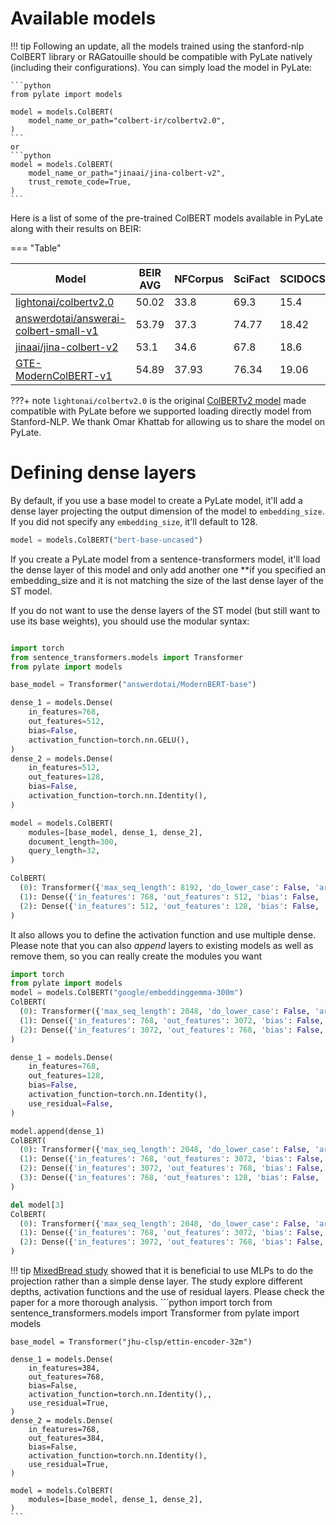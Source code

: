 # Available models

!!! tip
    Following an update, all the models trained using the stanford-nlp ColBERT library or RAGatouille should be compatible with PyLate natively (including their configurations).
    You can simply load the model in PyLate:

    ```python
    from pylate import models

    model = models.ColBERT(
        model_name_or_path="colbert-ir/colbertv2.0",
    )
    ```
    or
    ```python
    model = models.ColBERT(
        model_name_or_path="jinaai/jina-colbert-v2",
        trust_remote_code=True,
    )
    ```


Here is a list of some of the pre-trained ColBERT models available in PyLate along with their results on BEIR:

=== "Table"

| Model                                 | BEIR AVG | NFCorpus | SciFact | SCIDOCS | FiQA2018 | TRECCOVID | HotpotQA | Touche2020 | ArguAna | ClimateFEVER | FEVER | QuoraRetrieval | NQ   | DBPedia |
|---------------------------------------|----------|----------|---------|---------|----------|-----------|----------|------------|---------|--------------|-------|----------------|------|---------|
| [lightonai/colbertv2.0](https://huggingface.co/lightonai/colbertv2.0)                 | 50.02    | 33.8     | 69.3    | 15.4    | 35.6     | 73.3      | 66.7     | 26.3       | 46.3    | 17.6         | 78.5  | 85.2           | 56.2 | 44.6    |
| [answerdotai/answerai-colbert-small-v1](https://huggingface.co/answerdotai/answerai-colbert-small-v1) | 53.79    | 37.3     | 74.77   | 18.42   | 41.15    | 84.59     | 76.11    | 25.69      | 50.09   | 33.07        | 90.96 | 87.72          | 59.1 | 45.58   |
| [jinaai/jina-colbert-v2](https://huggingface.co/jinaai/jina-colbert-v2) | 53.1    | 34.6     | 67.8   | 18.6   | 40.8    | 83.4     | 76.6    | 27.4      | 36.6   | 23.9        | 80.05 | 88.7          | 64.0 | 47.1   |
| [GTE-ModernColBERT-v1](https://huggingface.co/lightonai/GTE-ModernColBERT-v1) | 54.89    | 37.93     | 76.34   | 19.06   | 48.51    | 83.59     | 77.32    | 31.23      | 48.51   | 30.62       | 87.44 | 86.61          | 61.8 | 48.3   |



???+ note
    `lightonai/colbertv2.0` is the original [ColBERTv2 model](https://huggingface.co/colbert-ir/colbertv2.0/tree/main) made compatible with PyLate before we supported loading directly model from Stanford-NLP. We thank Omar Khattab for allowing us to share the model on PyLate.


# Defining dense layers
By default, if you use a base model to create a PyLate model, it'll add a dense layer projecting the output dimension of the model to `embedding_size`. If you did not specify any `embedding_size`, it'll default to 128.

```python
model = models.ColBERT("bert-base-uncased")
```

If you create a PyLate model from a sentence-transformers model, it'll load the dense layer of this model and only add another one **if you specified an embedding_size and it is not matching the size of the last dense layer of the ST model.

If you do not want to use the dense layers of the ST model (but still want to use its base weights), you should use the modular syntax:
```python

import torch
from sentence_transformers.models import Transformer
from pylate import models

base_model = Transformer("answerdotai/ModernBERT-base")

dense_1 = models.Dense(
    in_features=768,
    out_features=512,
    bias=False,
    activation_function=torch.nn.GELU(),
)
dense_2 = models.Dense(
    in_features=512,
    out_features=128,
    bias=False,
    activation_function=torch.nn.Identity(),
)

model = models.ColBERT(
    modules=[base_model, dense_1, dense_2],
    document_length=300,
    query_length=32,
)

ColBERT(
  (0): Transformer({'max_seq_length': 8192, 'do_lower_case': False, 'architecture': 'ModernBertModel'})
  (1): Dense({'in_features': 768, 'out_features': 512, 'bias': False, 'activation_function': 'torch.nn.modules.activation.GELU', 'use_residual': False})
  (2): Dense({'in_features': 512, 'out_features': 128, 'bias': False, 'activation_function': 'torch.nn.modules.linear.Identity', 'use_residual': False})
)
```

It also allows you to define the activation function and use multiple dense.
Please note that you can also _append_ layers to existing models as well as remove them, so you can really create the modules you want
```python
import torch
from pylate import models
model = models.ColBERT("google/embeddinggemma-300m")
ColBERT(
  (0): Transformer({'max_seq_length': 2048, 'do_lower_case': False, 'architecture': 'Gemma3TextModel'})
  (1): Dense({'in_features': 768, 'out_features': 3072, 'bias': False, 'activation_function': 'torch.nn.modules.linear.Identity', 'use_residual': False})
  (2): Dense({'in_features': 3072, 'out_features': 768, 'bias': False, 'activation_function': 'torch.nn.modules.linear.Identity', 'use_residual': False})
)

dense_1 = models.Dense(
    in_features=768,
    out_features=128,
    bias=False,
    activation_function=torch.nn.Identity(),
    use_residual=False,
)

model.append(dense_1)
ColBERT(
  (0): Transformer({'max_seq_length': 2048, 'do_lower_case': False, 'architecture': 'Gemma3TextModel'})
  (1): Dense({'in_features': 768, 'out_features': 3072, 'bias': False, 'activation_function': 'torch.nn.modules.linear.Identity', 'use_residual': False})
  (2): Dense({'in_features': 3072, 'out_features': 768, 'bias': False, 'activation_function': 'torch.nn.modules.linear.Identity', 'use_residual': False})
  (3): Dense({'in_features': 768, 'out_features': 128, 'bias': False, 'activation_function': 'torch.nn.modules.linear.Identity', 'use_residual': False})
)

del model[3]
ColBERT(
  (0): Transformer({'max_seq_length': 2048, 'do_lower_case': False, 'architecture': 'Gemma3TextModel'})
  (1): Dense({'in_features': 768, 'out_features': 3072, 'bias': False, 'activation_function': 'torch.nn.modules.linear.Identity', 'use_residual': False})
  (2): Dense({'in_features': 3072, 'out_features': 768, 'bias': False, 'activation_function': 'torch.nn.modules.linear.Identity', 'use_residual': False})
)
```


!!! tip
    [MixedBread study](https://arxiv.org/abs/2510.12327) showed that it is beneficial to use MLPs to do the projection rather than a simple dense layer. The study explore different depths, activation functions and the use of residual layers. Please check the paper for a more thorough analysis.
    ```python
    import torch
    from sentence_transformers.models import Transformer
    from pylate import models

    base_model = Transformer("jhu-clsp/ettin-encoder-32m")

    dense_1 = models.Dense(
        in_features=384,
        out_features=768,
        bias=False,
        activation_function=torch.nn.Identity(),,
        use_residual=True,
    )
    dense_2 = models.Dense(
        in_features=768,
        out_features=384,
        bias=False,
        activation_function=torch.nn.Identity(),
        use_residual=True,
    )

    model = models.ColBERT(
        modules=[base_model, dense_1, dense_2],
    )
    ```


